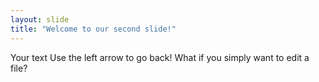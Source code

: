 ```yaml
---
layout: slide
title: "Welcome to our second slide!"
---
```

Your text
Use the left arrow to go back!
What if you simply want to edit a file?

